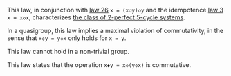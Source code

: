 This law, in conjunction with [law 26](https://teorth.github.io/equational_theories/implications/?26) `x = (x◇y)◇y` and the idempotence [law 3](https://teorth.github.io/equational_theories/implications/?3) `x = x◇x`, characterizes [the class of 2-perfect 5-cycle systems](https://doi.org/10.1007/BF01190966).

In a quasigroup, this law implies a maximal violation of commutativity, in the sense that `x◇y = y◇x` only holds for `x = y`.

This law cannot hold in a non-trivial group.

This law states that the operation `x◆y = x◇(y◇x)` is commutative.
